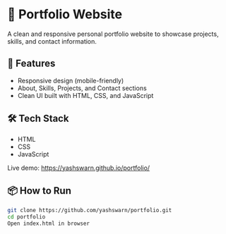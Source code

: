 # 💼 Portfolio Website

A clean and responsive personal portfolio website to showcase projects, skills, and contact information.

## 🚀 Features
- Responsive design (mobile-friendly)
- About, Skills, Projects, and Contact sections
- Clean UI built with HTML, CSS, and JavaScript

## 🛠️ Tech Stack
- HTML
- CSS
- JavaScript

Live demo: https://yashswarn.github.io/portfolio/

## 📦 How to Run
```bash
git clone https://github.com/yashswarn/portfolio.git
cd portfolio
Open index.html in browser
